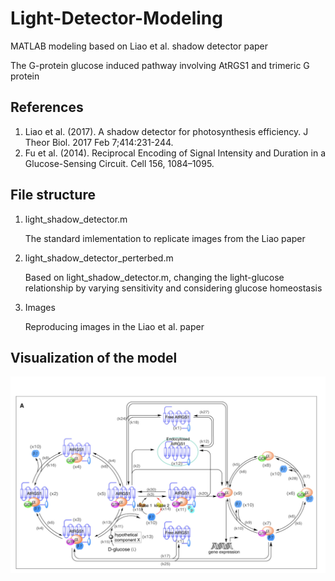 # Light-Detector-Modeling

MATLAB modeling based on Liao et al. shadow detector paper

The G-protein glucose induced pathway involving AtRGS1 and trimeric G protein

## References
1. Liao et al. (2017). A shadow detector for photosynthesis efficiency. J Theor Biol. 2017 Feb 7;414:231-244.
2. Fu et al. (2014). Reciprocal Encoding of Signal Intensity and Duration in a Glucose-Sensing Circuit. Cell 156, 1084–1095.


## File structure
1. light_shadow_detector.m

   The standard imlementation to replicate images from the Liao paper

2. light_shadow_detector_perterbed.m

   Based on light_shadow_detector.m, changing the light-glucose relationship by varying sensitivity and considering glucose homeostasis

3. Images

   Reproducing images in the Liao et al. paper
   
## Visualization of the model

![model_visualization](model_visualization.png)
